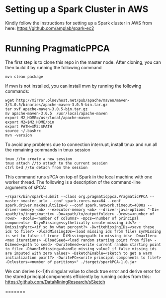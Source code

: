 Setting up a Spark Cluster in AWS
================================
Kindly follow the instructions for setting up a Spark cluster in AWS from here: https://github.com/amplab/spark-ec2

Running PragmaticPPCA 
======================

The first step is to clone this repo in the master node. After cloning, you can then build it by running the following command
```
mvn clean package
```
If mvn is not installed, you can install mvn by running the following commands:
```
wget http://mirror.olnevhost.net/pub/apache/maven/maven-3/3.0.5/binaries/apache-maven-3.0.5-bin.tar.gz
tar xvf apache-maven-3.0.5-bin.tar.gz
mv apache-maven-3.0.5  /usr/local/apache-maven
export M2_HOME=/usr/local/apache-maven
export M2=$M2_HOME/bin 
export PATH=$M2:$PATH
source ~/.bashrc
mvn -version
```

To avoid any problems due to connection interrupt, install tmux and run all the remaining commands in tmux session
```sudo yum install tmux
tmux //to create a new session
tmux attach //to attach to the current session
ctrl b+d //to detach from the session
```
This command runs sPCA on top of Spark in the local machine with one worker thread. The following is a description of the command-line arguments of sPCA:

```
~/spark/bin/spark-submit --class org.pragmaticppca.PragmaticPPCA --master <master_url> --conf spark.cores.max=64 --conf spark.driver.maxResultSize=0 --conf spark.network.timeout=4000s --driver-memory <mb> --executor-memory <mb> --driver-java-options "-Di=<path/to/input/matrix> -Do=<path/to/outputfolder> -Drows=<number of rows>  -Dcols=<number of columns> -Dpcs=<number of principal components> -DsynMissing=<sythetically create missing ids?> -DmissingPerc=<if so by what percent?> -DwriteMissingIDs=<save these ids to file?> -DloadMissingIDs=<load missing ids from file? synMissing is set to false if true> -DiMissing=<path to missing ids> -DmaxIter=<max iterations> -DloadSeed=<load random starting point from file> -DiSeed=<path to seed> -DwriteSeed=<write current random starting point to file> -DhandleMissing=<handle missing value? if false missing ids are imputed with zero values> -DsketchEnable=<sketch to get a warm initialization point?> -DwritePC=<write principal components to file?> -Dclusters=<number of paritions>" ./target/sparkPCA-1.0.jar
```

We can derive (k+1)th singular value to check true error and derive error for the stored principal components efficiently by running codes from this: https://github.com/DataMiningResearch/sSketch


=======


